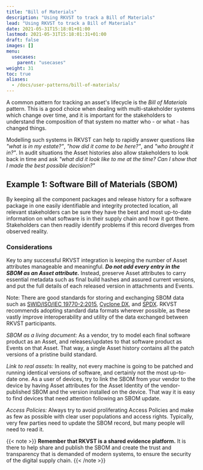 ```yaml
---
title: "Bill of Materials"
description: "Using RKVST to track a Bill of Materials"
lead: "Using RKVST to track a Bill of Materials"
date: 2021-05-31T15:18:01+01:00
lastmod: 2021-05-31T15:18:01:31+01:00
draft: false
images: []
menu:
  usecases:
    parent: "usecases"
weight: 31
toc: true
aliases:
  - /docs/user-patterns/bill-of-materials/
---
```


A common pattern for tracking an asset's lifecycle is the *Bill of Materials* pattern. This is a good choice when dealing with multi-stakeholder systems which change over time, and it is important for the stakeholders to understand the composition of that system no matter who - or what - has changed things.

Modelling such systems in RKVST can help to rapidly answer questions like _"what is in my estate?"_, _"how did it come to be here?"_, and _"who brought it in?"_. In audit situations the Asset histories also allow stakeholders to look back in time and ask _"what did it look like to me at the time? Can I show that I made the best possible decision?"_

## Example 1: Software Bill of Materials (SBOM)

By keeping all the component packages and release history for a software package in one easily identifiable and integrity protected location, all relevant stakeholders can be sure they have the best and most up-to-date information on what software is in their supply chain and how it got there. Stakeholders can then readily identify problems if this record diverges from observed reality.

### Considerations

Key to any successful RKVST integration is keeping the number of Asset attributes manageable and meaningful. ***Do not add every entry in the SBOM as an Asset attribute.*** Instead, preserve Asset attributes to carry essential metadata such as final build hashes and assured current versions, and put the full details of each released version in attachments and Events.

Note: There are good standards for storing and exchanging SBOM data such as [SWID/ISO/IEC 19770-2:2015](https://nvlpubs.nist.gov/nistpubs/ir/2016/NIST.IR.8060.pdf "NIST IR 8060"), [Cyclone DX](https://cyclonedx.org "Cyclone DX Homepage"), and [SPDX](https://spdx.github.io/spdx-spec/ "SPDX Specification"). RKVST recommends adopting standard data formats wherever possible, as these vastly improve interoperability and utility of the data exchanged between RKVST participants.

*SBOM as a living document:* As a vendor, try to model each final software product as an Asset, and releases/updates to that software product as Events on that Asset. That way, a single Asset history contains all the patch versions of a pristine build standard.

*Link to real assets:* In reality, not every machine is going to be patched and running identical versions of software, and certainly not the most up-to-date one. As a user of devices, try to link the SBOM from your vendor to the device by having Asset attributes for the Asset Identity of the vendor-published SBOM and the version installed on the device. That way it is easy to find devices that need attention following an SBOM update.

*Access Policies:* Always try to avoid proliferating Access Policies and make as few as possible with clear user populations and access rights. Typically, very few parties need to update the SBOM record, but many people will need to read it.

{{< note >}}
**Remember that RKVST is a shared evidence platform.** It is there to help share and publish the SBOM and create the trust and transparency that is demanded of modern systems, to ensure the security of the digital supply chain.
{{< /note >}}
